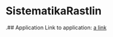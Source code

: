 ﻿# SistematikaRastlin

.## Application
Link to application: [a link](https://herbarij.herokuapp.com/)

